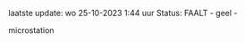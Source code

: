 laatste update: 
wo 25-10-2023  1:44   uur 
Status: FAALT - geel - 
<div class="service Y">microstation</div>